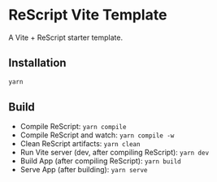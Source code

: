 # ReScript Vite Template

A Vite + ReScript starter template.

## Installation

```sh
yarn
```

## Build

- Compile ReScript: `yarn compile`
- Compile ReScript and watch: `yarn compile -w`
- Clean ReScript artifacts: `yarn clean`
- Run Vite server (dev, after compiling ReScript): `yarn dev`
- Build App (after compiling ReScript): `yarn build`
- Serve App (after building): `yarn serve`
